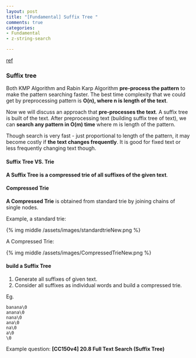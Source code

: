 ```yaml
---
layout: post
title: "[Fundamental] Suffix Tree "
comments: true
categories:
- Fundamental
- z-string-search

---
```


[ref](http://www.geeksforgeeks.org/pattern-searching-set-8-suffix-tree-introduction/)

### Suffix tree

Both KMP Algorithm and Rabin Karp Algorithm __pre-process the pattern__ to make the pattern searching faster. The best time complexity that we could get by preprocessing pattern is __O(n), where n is length of the text__. 

Now we will discuss an approach that __pre-processes the text__. A suffix tree is built of the text. After preprocessing text (building suffix tree of text), we can __search any pattern in O(m) time__ where m is length of the pattern.

Though search is very fast - just proportional to length of the pattern, it may become costly if __the text changes frequently__. It is good for fixed text or less frequently changing text though.

#### Suffix Tree VS. Trie

__A Suffix Tree is a compressed trie of all suffixes of the given text__. 

#### Compressed Trie

__A Compressed Trie__ is obtained from standard trie by joining chains of single nodes. 

Example, a standard trie: 

{% img middle /assets/images/standardtrieNew.png %}

A Compressed Trie: 

{% img middle /assets/images/CompressedTrieNew.png %}

#### build a Suffix Tree

1. Generate all suffixes of given text.
1. Consider all suffixes as individual words and build a compressed trie.

Eg.

    banana\0
    anana\0
    nana\0
    ana\0
    na\0
    a\0
    \0

Example question: __[CC150v4] 20.8 Full Text Search (Suffix Tree)__
